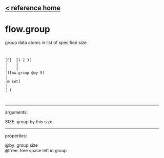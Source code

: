 [< reference home](ceammc_lib.html)
---

# flow.group


group data atoms in list of specified size

```


[F]  [1 2 3(
|    |
|    |
[flow.group @by 5]
|
[m set]
|
[ (

            
```

---
arguments:

SIZE: group by this size<br>

---
properties:

@by: group size<br>
@free: free space left in group<br>

